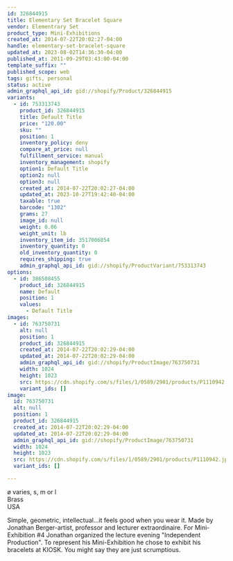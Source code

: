 ```yaml
---
id: 326844915
title: Elementary Set Bracelet Square
vendor: Elementrary Set
product_type: Mini-Exhibitions
created_at: 2014-07-22T20:02:27-04:00
handle: elementary-set-bracelet-square
updated_at: 2023-08-02T14:36:30-04:00
published_at: 2011-09-29T03:43:00-04:00
template_suffix: ""
published_scope: web
tags: gifts, personal
status: active
admin_graphql_api_id: gid://shopify/Product/326844915
variants:
  - id: 753313743
    product_id: 326844915
    title: Default Title
    price: "120.00"
    sku: ""
    position: 1
    inventory_policy: deny
    compare_at_price: null
    fulfillment_service: manual
    inventory_management: shopify
    option1: Default Title
    option2: null
    option3: null
    created_at: 2014-07-22T20:02:27-04:00
    updated_at: 2023-10-27T19:42:40-04:00
    taxable: true
    barcode: "1302"
    grams: 27
    image_id: null
    weight: 0.06
    weight_unit: lb
    inventory_item_id: 3517006854
    inventory_quantity: 0
    old_inventory_quantity: 0
    requires_shipping: true
    admin_graphql_api_id: gid://shopify/ProductVariant/753313743
options:
  - id: 386508455
    product_id: 326844915
    name: Default
    position: 1
    values:
      - Default Title
images:
  - id: 763750731
    alt: null
    position: 1
    product_id: 326844915
    created_at: 2014-07-22T20:02:29-04:00
    updated_at: 2014-07-22T20:02:29-04:00
    admin_graphql_api_id: gid://shopify/ProductImage/763750731
    width: 1024
    height: 1023
    src: https://cdn.shopify.com/s/files/1/0589/2901/products/P1110942.jpeg?v=1406073749
    variant_ids: []
image:
  id: 763750731
  alt: null
  position: 1
  product_id: 326844915
  created_at: 2014-07-22T20:02:29-04:00
  updated_at: 2014-07-22T20:02:29-04:00
  admin_graphql_api_id: gid://shopify/ProductImage/763750731
  width: 1024
  height: 1023
  src: https://cdn.shopify.com/s/files/1/0589/2901/products/P1110942.jpeg?v=1406073749
  variant_ids: []

---
```


ø varies, s, m or l  
Brass  
USA

Simple, geometric, intellectual...it feels good when you wear it. Made by Jonathan Berger-artist, professor and lecturer extraordinaire. For Mini-Exhibition #4 Jonathan organized the lecture evening "Independent Production". To represent his Mini-Exhibition he chose to exhibit his bracelets at KIOSK. You might say they are just scrumptious.